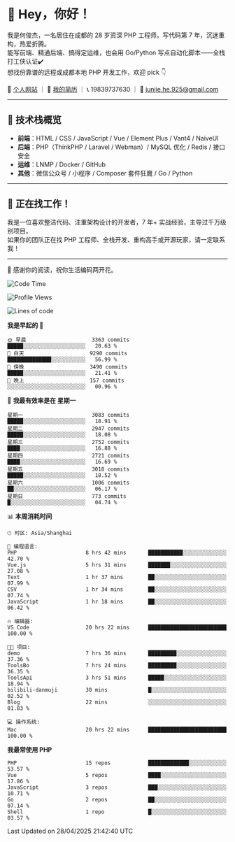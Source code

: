 # 👋 Hey，你好！

我是何俊杰，一名居住在成都的 28 岁资深 PHP 工程师。写代码第 7 年，沉迷重构，热爱折腾。  
能写前端、精通后端、搞得定运维，也会用 Go/Python 写点自动化脚本——全栈打工侠认证✔️  
想找份靠谱的远程或成都本地 PHP 开发工作，欢迎 pick 👇

📄 [个人网站](https://hejunjie.life) ｜ 📄 [我的简历](https://hejunjie.life/docx/%E7%AE%80%E5%8E%8620250406.pdf) ｜ 📞 19839737630 ｜ 📮 junjie.he.925@gmail.com

---

## 🚀 技术栈概览

- **前端**：HTML / CSS / JavaScript / Vue / Element Plus / Vant4 / NaiveUI  
- **后端**：PHP（ThinkPHP / Laravel / Webman）/ MySQL 优化 / Redis / 接口安全  
- **运维**：LNMP / Docker / GitHub  
- **其他**：微信公众号 / 小程序 / Composer 套件狂魔 / Go / Python

---

## 📢 正在找工作！

我是一位喜欢整洁代码、注重架构设计的开发者，7 年+ 实战经验，主导过千万级别项目。  
如果你的团队正在找 PHP 工程师、全栈开发、重构高手或开源玩家，请一定联系我！

---

👋 感谢你的阅读，祝你生活编码两开花。


<!--START_SECTION:waka-->
![Code Time](http://img.shields.io/badge/Code%20Time-39%20hrs%2051%20mins-blue)

![Profile Views](http://img.shields.io/badge/%E4%B8%AA%E4%BA%BA%E8%B5%84%E6%96%99%E8%A7%82%E7%9C%8B%E6%AC%A1%E6%95%B0-100-blue)

![Lines of code](https://img.shields.io/badge/%E4%BB%8E%E3%80%8CHello%20World%E3%80%8D%E8%B5%B7%E6%88%91%E5%B7%B2%E7%BB%8F%E5%86%99%E4%BA%86-5.7%20million%20%E8%A1%8C%E4%BB%A3%E7%A0%81-blue)

**我是早起的 🐤** 

```text
🌞 早晨                     3363 commits        █████░░░░░░░░░░░░░░░░░░░░   20.63 % 
🌆 白天                     9290 commits        ██████████████░░░░░░░░░░░   56.99 % 
🌃 傍晚                     3490 commits        █████░░░░░░░░░░░░░░░░░░░░   21.41 % 
🌙 晚上                     157 commits         ░░░░░░░░░░░░░░░░░░░░░░░░░   00.96 % 
```
📅 **我最有效率是在 星期一** 

```text
星期一                      3083 commits        █████░░░░░░░░░░░░░░░░░░░░   18.91 % 
星期二                      2947 commits        █████░░░░░░░░░░░░░░░░░░░░   18.08 % 
星期三                      2752 commits        ████░░░░░░░░░░░░░░░░░░░░░   16.88 % 
星期四                      2721 commits        ████░░░░░░░░░░░░░░░░░░░░░   16.69 % 
星期五                      3018 commits        █████░░░░░░░░░░░░░░░░░░░░   18.52 % 
星期六                      1006 commits        ██░░░░░░░░░░░░░░░░░░░░░░░   06.17 % 
星期日                      773 commits         █░░░░░░░░░░░░░░░░░░░░░░░░   04.74 % 
```


📊 **本周消耗时间** 

```text
🕑︎ 时区: Asia/Shanghai

💬 编程语言: 
PHP                      8 hrs 42 mins       ███████████░░░░░░░░░░░░░░   42.70 % 
Vue.js                   5 hrs 31 mins       ███████░░░░░░░░░░░░░░░░░░   27.08 % 
Text                     1 hr 37 mins        ██░░░░░░░░░░░░░░░░░░░░░░░   07.99 % 
CSV                      1 hr 34 mins        ██░░░░░░░░░░░░░░░░░░░░░░░   07.74 % 
JavaScript               1 hr 18 mins        ██░░░░░░░░░░░░░░░░░░░░░░░   06.42 % 

🔥 编辑器: 
VS Code                  20 hrs 22 mins      █████████████████████████   100.00 % 

🐱‍💻 项目: 
demo                     7 hrs 36 mins       █████████░░░░░░░░░░░░░░░░   37.36 % 
ToolsBo                  7 hrs 24 mins       █████████░░░░░░░░░░░░░░░░   36.35 % 
ToolsApi                 3 hrs 51 mins       █████░░░░░░░░░░░░░░░░░░░░   18.94 % 
bilibili-danmuji         30 mins             █░░░░░░░░░░░░░░░░░░░░░░░░   02.52 % 
Blog                     22 mins             ░░░░░░░░░░░░░░░░░░░░░░░░░   01.83 % 

💻 操作系统: 
Mac                      20 hrs 22 mins      █████████████████████████   100.00 % 
```

**我最常使用 PHP** 

```text
PHP                      15 repos            █████████████░░░░░░░░░░░░   53.57 % 
Vue                      5 repos             ████░░░░░░░░░░░░░░░░░░░░░   17.86 % 
JavaScript               3 repos             ███░░░░░░░░░░░░░░░░░░░░░░   10.71 % 
Go                       2 repos             ██░░░░░░░░░░░░░░░░░░░░░░░   07.14 % 
Shell                    1 repo              █░░░░░░░░░░░░░░░░░░░░░░░░   03.57 % 
```




 Last Updated on 28/04/2025 21:42:40 UTC
<!--END_SECTION:waka-->
